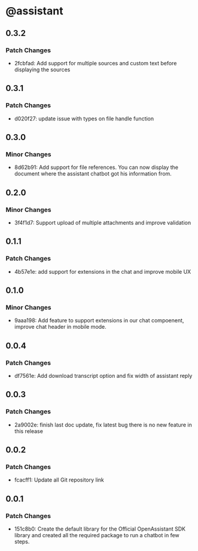 # @assistant

## 0.3.2

### Patch Changes

- 2fcbfad: Add support for multiple sources and custom text before displaying the sources

## 0.3.1

### Patch Changes

- d020f27: update issue with types on file handle function

## 0.3.0

### Minor Changes

- 8d62b91: Add support for file references. You can now display the document where the assistant chatbot got his information from.

## 0.2.0

### Minor Changes

- 3f4f1d7: Support upload of multiple attachments and improve validation

## 0.1.1

### Patch Changes

- 4b57e1e: add support for extensions in the chat and improve mobile UX

## 0.1.0

### Minor Changes

- 9aaa198: Add feature to support extensions in our chat compoenent, improve chat header in mobile mode.

## 0.0.4

### Patch Changes

- df7561e: Add download transcript option and fix width of assistant reply

## 0.0.3

### Patch Changes

- 2a9002e: finish last doc update, fix latest bug there is no new feature in this release

## 0.0.2

### Patch Changes

- fcacff1: Update all Git repository link

## 0.0.1

### Patch Changes

- 151c8b0: Create the default library for the Official OpenAssistant SDK library and created all the required package to run a chatbot in few steps.

